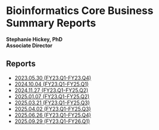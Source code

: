 # Bioinformatics Core Business Summary Reports
**Stephanie Hickey, PhD**  
**Associate Director**  

## Reports

- [2023.05.30 (FY23.Q1-FY23.Q4)](https://msubioinformaticscore.github.io/business_summaries/html/20230530_client_summary.html)
- [2024.10.04 (FY23.Q1-FY25.Q1)](https://msubioinformaticscore.github.io/business_summaries/html/20241004_summary.html)
- [2024.11.27 (FY23.Q1-FY25.Q2)](https://msubioinformaticscore.github.io/business_summaries/html/20241127_summary.html)
- [2025.01.07 (FY23.Q1-FY25.Q2)](https://msubioinformaticscore.github.io/business_summaries/html/20250107_summary.html)
- [2025.03.21 (FY23.Q1-FY25.Q3)](https://msubioinformaticscore.github.io/business_summaries/html/20250321_summary.html)
- [2025.04.02 (FY23.Q1-FY25.Q3)](https://msubioinformaticscore.github.io/business_summaries/html/20250402_summary.html)
- [2025.06.26 (FY23.Q1-FY25.Q4)](https://msubioinformaticscore.github.io/business_summaries/html/20250626_summary.html)
- [2025.09.29 (FY23.Q1-FY26.Q1)](https://msubioinformaticscore.github.io/business_summaries/html/20250929_summary.html)



